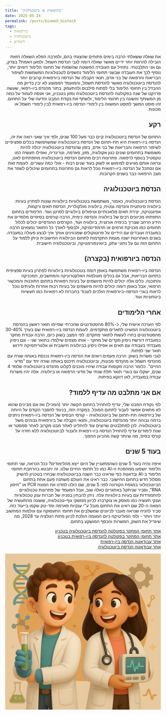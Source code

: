 ```yaml
---
title: 'ביורפואית או ביוטכנולוגיה'
date: 2025-05-24
permalink: /posts/biomed_biotech
tags:
  - ביורפואית
  - ביוטכנולוגיה
  - לימודים
---
```

<div dir="rtl" align="right">

<p>
את שאלה ששאלתי הרבה בימים פתוחים שהצגתי בהם, ולמרבה הפלא השאלה הזאת הובילה להרמת יותר ידיים מאשר שאלה דומה לגבי הנדסת חשמל. ולמען האמת? בצדק, גם אני התלבטתי.
נתחיל עם העובדה הפשוטה שהשמות של תחומי הלימוד דומים יותר, נוסיף לכך את העובדה שבשני תחומי הלימוד נחשפים לטכנולוגיות המשמשות לשיפור הבריאות והרפואה של בני אדם, תנאי הקבלה של הנדסה ביורפואית קרובים יותר להנדסת ביוטכנולוגיה מאשר להנדסת חשמל, והמועמד הממוצע לא יבין בדיוק מה ההבדל בין תחומי הלימוד בלי לפתוח סילבוס ולהתעמק.
בתור מהנדס ביו-רפואי, שעשה פרויקט של שנה בפקולטה להנדסת ביוטכנולוגיה ומזון בטכניון, אני אנסה לעמוד על כמה מן המשותף והשונה בין תחומי הלימוד, ולשתף את נקודת המבט והדעה שלי על התחום. זהו פוסט המשך לפוסט המשווה בין לימודי הנדסה ביו-רפואית לבין לימודי חשמל או מכונות.
</p>

<h2>רקע</h2>
<p>
התחום של הנדסת ביוטכנולוגיה קיים כבר מעל 100 שנים, ולפי איך שאני רואה את זה, הנדסה ביו-רפואית היא תת-תחום של הנדסת ביוטכנולוגיה שמשתמשת בכלים ספציפיים לשיפור הרפואה והבריאות של בני אדם, בזמן שהנדסת ביוטכנולוגיה יכולה להיות משומשת בתחומים שונים כגון אקולוגיה, מזון, פארמה, וטרינריה, ואפילו תעשיה כמו טקסטיל בנוסף לרפואה. פתרונות רבים מתחום הנדסת ביוטכנולוגיה מתפתחים לאט, ונראה אותם מגיעים למימוש או לשוק בעוד שנים רבות - אולי כמה עשורים. לעומת זאת אם נסתכל על הנדסה ביו-רפואית נוכל לראות גם פתרונות בתחומים שיכולים לשפר את מצב הרפואה כבר בשנים הקרובות.
</p>

<h2>הנדסת ביוטכנולוגיה</h2>
<p>
הנדסת ביוטכנולוגיה, כאמור, משתמשת בטכנולוגיות ביולוגיות שונות לפתרון בעיות: ביולוגיה סינתטית והנדסה גנטית, ביולוגיה מולקולרית, הנדסת תאים ורקמות, אפיגנטיקה, יצירת תאים מלאכותיים וטיפולים ביולוגיים לסרטן ועוד.
הלימודים בתחום התפתחו מכיוונים רבים של ביולוגיה והנדסה כימית, הרבה קורסים בסיסיים מלמדים את הידע הרחב שצריך בכימיה אורגנית, ביולוגיה ועוד, הקורסים ההנדסיים יכולים לכלול תחומים כמו מכניקת זורמים או תרמודינמיקה, ולבסוף לאורך כל התואר נמצאים הרבה במעבדה ועובדים עם הידיים על פרוטוקולים שמכווינים אותך איך לבצע פעולה במעבדה. בשנים האחרונות ישנה מגמת התקדמות לתחום הביולוגיה החישובית וניתן ללמוד על התחום הזה גם על נתוני עתק, ביואינפורמטיקה, וביוטכנולוגיה חישובית.
</p>

<h2>הנדסה ביורפואית (בקצרה)</h2>
<p>
הנדסה ביו-רפואית משתמשת באופן דומה בטכנולוגיות ביולוגיות לפתרון בעיות ספציפית בתחום הבריאות, אבל גם בכלים מעולמות האלקטרוניקה והמחשבים, המכניקה והתוכנה. כלים אלה יכולים להיות מיושמים על בעיות רפואיות בתחום התוכנות והמכשור הרפואי, אבל באופן דומה יכולים להיות מיושמים על בעיות רבות אחרות ולעיתים נוכל לראות בוגרי הנדסה-ביורפואית הולכים לעבוד בחברות לא רפואיות כמו תעשיות ביטחוניות ועוד.
</p>

<h2>אחרי הלימודים</h2>
<p>
לפי הערכה אישית שלי, כ-80% מהסטודנטים שהכרתי שסיימו תואר ראשון בהנדסת ביוטכנולוגיה המשיכו לתארים מתקדמים. לעומת הנדסה ביו-רפואית שם בערך 30-40% מהסטודנטים בחרו לעשות לתואר מתקדם. לפי המצב בשוק כיום, הרבה עבודת מחקר במעבדה דורשת ניסיון מקדים של מחקר - אותו מצפים שילמדו בתואר שני - וגם ניסיון מעבדתי בעבודה עם תאים או אפילו ניסיון בביולוגיה חישובית או אלגוריתמיקה ידרוש תואר שני לפחות.
<br>
לגבי משרות בשוק: הרבה פעמים רואים את הנדסה ביו-רפואית נכנסת באותה שורה עם מהנדסי חשמל או מהנדסי מכונות, וביוטכנולוגיה תיכנס באותה שורה יחד עם "מדעי החיים". כלומר הרבה מקומות עבודה שיהיו מוכנים לקלוט מהנדס ביוטכנולוגיה שלמד 4 שנים, ישקלו גם בוגרי תואר תלת שנתי של מדעי הרפואה או ביולוגיה. אלה יהיו משרות עבודה במעבדה, לאו דווקא בפיתוח.
</p>

<h2>אם אני מתלבט מה עדיף ללמוד?</h2>
<p>
לפי נקודת המבט שלי, עדיף להתחיל בתחום הקשה יותר (המכיל) ואז אם מבינים שהוא לא מתאים אפשר לעבור לתחום המוכל. במקרה הזה, בניגוד להסבר הקודם על היותה של ביורפואה תת-תחום של ביוטכנולוגיה - קורסי הבסיס של הנדסה ביו-רפואית ניתנים ברמה גבוהה יותר מהנדסת ביוטכנולוגיה, ותנאי הקבלה של ביורפואית גבוהים משל ביוטכנולוגיה. לכן למתלבטים שרוצים עוד להחליט לאחר מבט מקרוב לאחר סמסטר או שנת לימודים עדיף להתחיל הנדסה ביו-רפואית ולעבור לביוטכנולוגיה ללא חזרה על קורסי בסיס, מה שיותר קשה מהכיוון ההפוך.
</p>

<h2>בעוד 5 שנים</h2>
<p>
איפה נהיה בעוד 5 שנים כשהמתעניין של היום ייצא מהלימודים? ככל הנראה, שני תחומי הלימוד יושפעו ממהפכת ה-AI כמו כל תחומי החיים שלנו. זה יתבטא בהרחבת תחומי הלימוד ב-AI ובדאטה כפי שראינו כבר השנה בביוטכנולוגיה שבחרו בטכניון להשיק מסלול חדש בתחום החישובי. כבר ראינו את העולם משתנה פעם אחת בתחום הביוטכנולוגי במגפת הקורונה לפני 5 שנים, שם כולנו למדנו את המונח PCR או "חיסון RNA", וסביר שניתקל באתגרים כאלה שוב, אבל המעמד של פתרונות טכנולוגיים להתמודדות עם בעיות ביולוגיות עלה. ניתן להבחין בפניה של חברות ענק טכנולוגיות וענקי תעשיה כמו מאסק או צוקרברג לכיוון ממשקי גוף-טכנולוגיה, ששונה מהתעשיה של המאה ה-20 שם ראינו את התחום מובל ע"י ענקיות פארמה ומד-טק שקמו בייעוד כזה. סביר להניח שנראה מעבר לכיוונים שמשלבים את תחומי התעסוקה עם עולמות המחשוב יותר ויותר - ולפי הפוליטיקה כיום המגמה הולכת לכיוון פחות רגולציה עד 2028, מה שיגדיל את השוק, המשרות והכסף המושקע בתחום.
</p>

<p>
<a href="https://biotech.technion.ac.il/%d7%aa%d7%97%d7%95%d7%9e%d7%99-%d7%9e%d7%97%d7%a7%d7%a8-2/" target="_blank">אתר תחומי המחקר בפקולטה להנדסת ביוטכנולוגיה בטכניון</a><br>
<a href="https://bme.technion.ac.il/%d7%aa%d7%97%d7%95%d7%9e%d7%99-%d7%9e%d7%97%d7%a7%d7%a8/" target="_blank">אתר תחומי המחקר בפקולטה להנדסה ביו-רפואית בטכניון</a><br>
<a href="https://avodata.labor.gov.il/Academic/1386" target="_blank">אתר עבודאטה הנדסה ביו-רפואית</a><br>
<a href="https://avodata.labor.gov.il/Academic/1393" target="_blank">אתר עבודאטה הנדסת ביוטכנולוגיה</a>
</p>
<img src="/images/biomed_or_biotech.png" alt="השוואה בין הנדסה ביורפואית לתחומים אחרים" style="max-width:100%; height:auto;" />